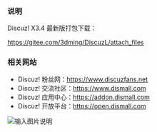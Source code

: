 ### 说明
Discuz! X3.4 最新版打包下载：

https://gitee.com/3dming/DiscuzL/attach_files

### 相关网站

- Discuz! 粉丝网：https://www.discuzfans.net
- Discuz! 交流社区：https://www.dismall.com
- Discuz! 应用中心：https://addon.dismall.com
- Discuz! 开放平台：https://open.dismall.com

![输入图片说明](https://images.gitee.com/uploads/images/2019/0104/142935_73eddc5c_134400.png "qqqun.png")